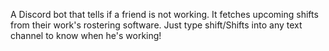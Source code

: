 A Discord bot that tells if a friend is not working. It fetches upcoming shifts from their work's rostering software. Just type shift/Shifts into any text channel to know when he's working!